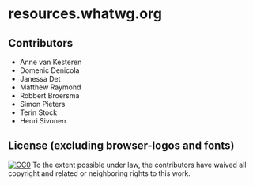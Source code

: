 resources.whatwg.org
==============================================

Contributors
------------

* Anne van Kesteren
* Domenic Denicola
* Janessa Det
* Matthew Raymond
* Robbert Broersma
* Simon Pieters
* Terin Stock
* Henri Sivonen

License (excluding browser-logos and fonts)
-------

[![CC0](http://i.creativecommons.org/p/zero/1.0/80x15.png)](http://creativecommons.org/publicdomain/zero/1.0/)
To the extent possible under law, the contributors have waived all copyright and related
or neighboring rights to this work.

